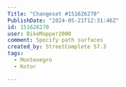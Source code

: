 ```yaml
---
Title: "Changeset #151626270"
PublishDate: "2024-05-21T12:31:46Z"
id: 151626270
user: BikeMapper2000
comment: Specify path surfaces
created_by: StreetComplete 57.3
tags:
  - Montenegro
  - Kotor

---
```

